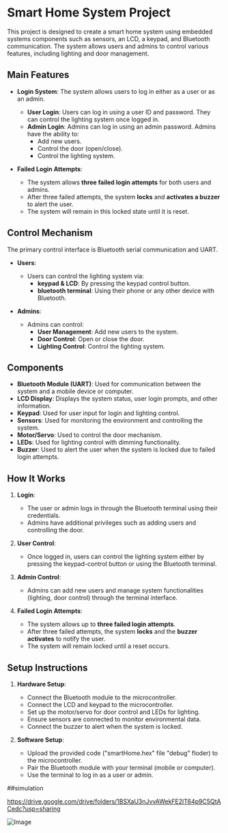 # Smart Home System Project

This project is designed to create a smart home system using embedded systems components such as sensors, an LCD, a keypad, and Bluetooth communication. The system allows users and admins to control various features, including lighting and door management.

## Main Features

- **Login System**: The system allows users to log in either as a user or as an admin.
    - **User Login**: Users can log in using a user ID and password. They can control the lighting system once logged in.
    - **Admin Login**: Admins can log in using an admin password. Admins have the ability to:
        - Add new users.
        - Control the door (open/close).
        - Control the lighting system.
  
- **Failed Login Attempts**: 
    - The system allows **three failed login attempts** for both users and admins.
    - After three failed attempts, the system **locks** and **activates a buzzer** to alert the user.
    - The system will remain in this locked state until it is reset.

## Control Mechanism

The primary control interface is Bluetooth serial communication and UART. 

- **Users**: 
    - Users can control the lighting system via:
        - **keypad & LCD**: By pressing the keypad control button.
        - **bluetooth terminal**: Using their phone or any other device with Bluetooth.

- **Admins**:
    - Admins can control:
        - **User Management**: Add new users to the system.
        - **Door Control**: Open or close the door.
        - **Lighting Control**: Control the lighting system.

## Components

- **Bluetooth Module (UART)**: Used for communication between the system and a mobile device or computer.
- **LCD Display**: Displays the system status, user login prompts, and other information.
- **Keypad**: Used for user input for login and lighting control.
- **Sensors**: Used for monitoring the environment and controlling the system.
- **Motor/Servo**: Used to control the door mechanism.
- **LEDs**: Used for lighting control with dimming functionality.
- **Buzzer**: Used to alert the user when the system is locked due to failed login attempts.

## How It Works

1. **Login**:
    - The user or admin logs in through the Bluetooth terminal using their credentials.
    - Admins have additional privileges such as adding users and controlling the door.
   
2. **User Control**:
    - Once logged in, users can control the lighting system either by pressing the keypad-control button or using the Bluetooth terminal.

3. **Admin Control**:
    - Admins can add new users and manage system functionalities (lighting, door control) through the terminal interface.

4. **Failed Login Attempts**:
    - The system allows up to **three failed login attempts**.
    - After three failed attempts, the system **locks** and the **buzzer activates** to notify the user.
    - The system will remain locked until a reset occurs.

## Setup Instructions

1. **Hardware Setup**:
    - Connect the Bluetooth module to the microcontroller.
    - Connect the LCD and keypad to the microcontroller.
    - Set up the motor/servo for door control and LEDs for lighting.
    - Ensure sensors are connected to monitor environmental data.
    - Connect the buzzer to alert when the system is locked.

2. **Software Setup**:
    - Upload the provided code ("smartHome.hex" file "debug" floder) to the microcontroller.
    - Pair the Bluetooth module with your terminal (mobile or computer).
    - Use the terminal to log in as a user or admin.

##simulation

https://drive.google.com/drive/folders/1BSXaU3nJvvAWekFE2lT64p9C5QtACedc?usp=sharing

![Image](https://github.com/user-attachments/assets/99009592-19db-490d-8406-f387fd2c37b4)


